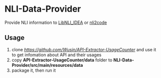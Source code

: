 # NLI-Data-Provider

Provide NLI information to [LibNLI_IDEA](https://github.com/Wusjn/LibNLI_IDEA) or [nli2code](https://github.com/Wusjn/nli2code)


## Usage
1. clone *https://github.com/Wusjn/API-Extractor-UsageCounter* and use it to get infomation about API and their usages
2. copy **API-Extractor-UsageCounter/data** folder to **NLI-Data-Provider/src/main/resources/data**
3. package it, then run it
